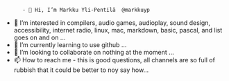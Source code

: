           - 👋 Hi, I’m Markku Yli-Pentilä  @markkuyp
- 👀 I’m interested in compilers, audio games, audioplay, sound design, accessibility,  internet radio, linux, mac, markdown, basic, pascal, and list goes on and on ...
- 🌱 I’m currently learning to use github ...
- 💞️ I’m looking to collaborate on  nothing at the moment ...
- 📫 How to reach me  - this is good questions, all channels are so full of rubbish that it could be better to noy say how...
                
<!---
markkuyp/markkuyp is a ✨ special ✨ repository because its `README.md` (this file) appears on your GitHub profile.
You can click the Preview link to take a look at your changes.
--->
